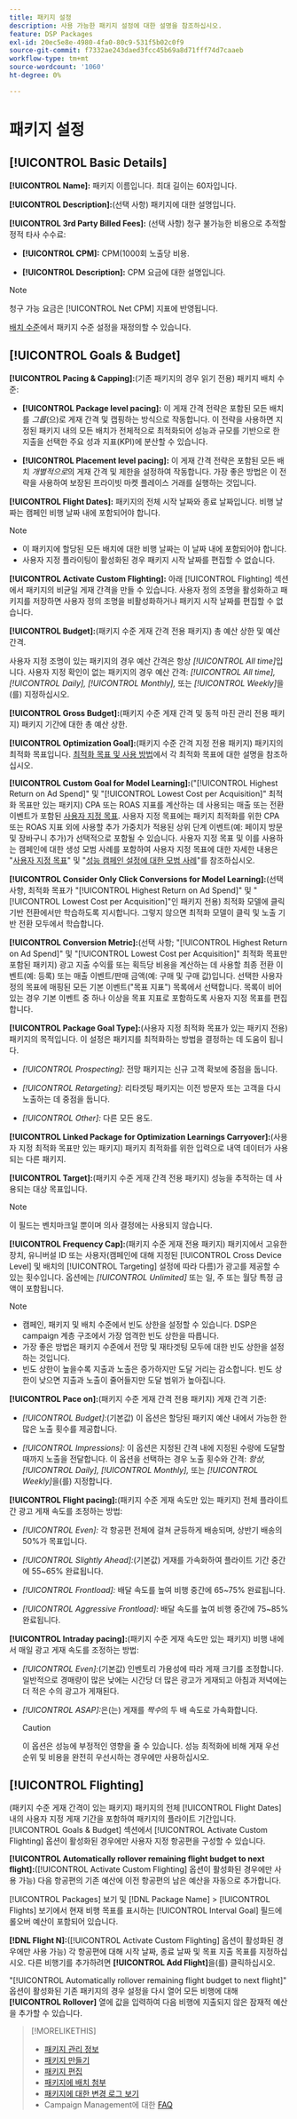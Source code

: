 ```yaml
---
title: 패키지 설정
description: 사용 가능한 패키지 설정에 대한 설명을 참조하십시오.
feature: DSP Packages
exl-id: 20ec5e8e-4980-4fa0-80c9-531f5b02c0f9
source-git-commit: f7332ae243daed3fcc45b69a8d71fff74d7caaeb
workflow-type: tm+mt
source-wordcount: '1060'
ht-degree: 0%

---
```


# 패키지 설정

## [!UICONTROL Basic Details]

**[!UICONTROL Name]:** 패키지 이름입니다. 최대 길이는 60자입니다.

**[!UICONTROL Description]:**(선택 사항) 패키지에 대한 설명입니다.

**[!UICONTROL 3rd Party Billed Fees]:** (선택 사항) 청구 불가능한 비용으로 추적할 정적 타사 수수료:

* **[!UICONTROL CPM]:** CPM(1000회 노출당 비용.

* **[!UICONTROL Description]:** CPM 요금에 대한 설명입니다.

>[!NOTE]
>
>청구 가능 요금은 [!UICONTROL Net CPM] 지표에 반영됩니다.

[배치 수준](/help/dsp/campaign-management/placements/placement-settings.md)에서 패키지 수준 설정을 재정의할 수 있습니다.

## [!UICONTROL Goals & Budget]

**[!UICONTROL Pacing & Capping]:**(기존 패키지의 경우 읽기 전용) 패키지 배치 수준:

* **[!UICONTROL Package level pacing]:** 이 게재 간격 전략은 포함된 모든 배치를 *그룹*(으)로 게재 간격 및 캡핑하는 방식으로 작동합니다. 이 전략을 사용하면 지정된 패키지 내의 모든 배치가 전체적으로 최적화되어 성능과 규모를 기반으로 한 지출을 선택한 주요 성과 지표(KPI)에 분산할 수 있습니다.

* **[!UICONTROL Placement level pacing]:** 이 게재 간격 전략은 포함된 모든 배치 *개별적으로*&#x200B;의 게재 간격 및 제한을 설정하여 작동합니다. 가장 좋은 방법은 이 전략을 사용하여 보장된 프라이빗 마켓 플레이스 거래를 실행하는 것입니다.

**[!UICONTROL Flight Dates]:** 패키지의 전체 시작 날짜와 종료 날짜입니다. 비행 날짜는 캠페인 비행 날짜 내에 포함되어야 합니다.

>[!NOTE]
>
>* 이 패키지에 할당된 모든 배치에 대한 비행 날짜는 이 날짜 내에 포함되어야 합니다.
> * 사용자 지정 플라이팅이 활성화된 경우 패키지 시작 날짜를 편집할 수 없습니다.

**[!UICONTROL Activate Custom Flighting]:** 아래 [!UICONTROL Flighting] 섹션에서 패키지의 비균일 게재 간격을 만들 수 있습니다. 사용자 정의 조명을 활성화하고 패키지를 저장하면 사용자 정의 조명을 비활성화하거나 패키지 시작 날짜를 편집할 수 없습니다.

**[!UICONTROL Budget]:**(패키지 수준 게재 간격 전용 패키지) 총 예산 상한 및 예산 간격.

사용자 지정 조명이 있는 패키지의 경우 예산 간격은 항상 *[!UICONTROL All time]*&#x200B;입니다. 사용자 지정 확인이 없는 패키지의 경우 예산 간격: *[!UICONTROL All time],* *[!UICONTROL Daily],* *[!UICONTROL Monthly],* 또는 *[!UICONTROL Weekly]*&#x200B;을(를) 지정하십시오.

**[!UICONTROL Gross Budget]:**(패키지 수준 게재 간격 및 동적 마진 관리 전용 패키지) 패키지 기간에 대한 총 예산 상한.

**[!UICONTROL Optimization Goal]:**(패키지 수준 간격 지정 전용 패키지) 패키지의 최적화 목표입니다. [최적화 목표 및 사용 방법](/help/dsp/optimization/optimization-goals.md)에서 각 최적화 목표에 대한 설명을 참조하십시오.

**[!UICONTROL Custom Goal for Model Learning]:**(&quot;[!UICONTROL Highest Return on Ad Spend]&quot; 및 &quot;[!UICONTROL Lowest Cost per Acquisition]&quot; 최적화 목표만 있는 패키지) CPA 또는 ROAS 지표를 계산하는 데 사용되는 매출 또는 전환 이벤트가 포함된 [사용자 지정 목표](/help/dsp/optimization/custom-goal.md). 사용자 지정 목표에는 패키지 최적화를 위한 CPA 또는 ROAS 지표 외에 사용할 추가 가중치가 적용된 상위 단계 이벤트(예: 페이지 방문 및 장바구니 추가)가 선택적으로 포함될 수 있습니다. 사용자 지정 목표 및 이를 사용하는 캠페인에 대한 생성 모범 사례를 포함하여 사용자 지정 목표에 대한 자세한 내용은 &quot;[사용자 지정 목표](/help/dsp/optimization/custom-goal.md)&quot; 및 &quot;[성능 캠페인 설정에 대한 모범 사례](/help/dsp/optimization/campaign-best-practices-performance.md)&quot;를 참조하십시오.<!-- At some point, all of the objectives will be prefixed with "ADSP_," but probably that won't show up in the Custom Goal list in the DSP UI. -->

**[!UICONTROL Consider Only Click Conversions for Model Learning]:**(선택 사항, 최적화 목표가 &quot;[!UICONTROL Highest Return on Ad Spend]&quot; 및 &quot;[!UICONTROL Lowest Cost per Acquisition]&quot;인 패키지 전용) 최적화 모델에 클릭 기반 전환에서만 학습하도록 지시합니다. 그렇지 않으면 최적화 모델이 클릭 및 노출 기반 전환 모두에서 학습합니다.

**[!UICONTROL Conversion Metric]:**(선택 사항; &quot;[!UICONTROL Highest Return on Ad Spend]&quot; 및 &quot;[!UICONTROL Lowest Cost per Acquisition]&quot; 최적화 목표만 포함된 패키지) 광고 지출 수익률 또는 획득당 비용을 계산하는 데 사용할 최종 전환 이벤트(예: 등록) 또는 매출 이벤트/판매 금액(예: 구매 및 구매 값)입니다. 선택한 사용자 정의 목표에 매핑된 모든 기본 이벤트(&quot;목표 지표&quot;) 목록에서 선택합니다. 목록이 비어 있는 경우 기본 이벤트 중 하나 이상을 목표 지표로 포함하도록 사용자 지정 목표를 편집합니다.

**[!UICONTROL Package Goal Type]:**(사용자 지정 최적화 목표가 있는 패키지 전용) 패키지의 목적입니다. 이 설정은 패키지를 최적화하는 방법을 결정하는 데 도움이 됩니다.

* *[!UICONTROL Prospecting]:* 전망 패키지는 신규 고객 확보에 중점을 둡니다.

* *[!UICONTROL Retargeting]:* 리타겟팅 패키지는 이전 방문자 또는 고객을 다시 노출하는 데 중점을 둡니다.

* *[!UICONTROL Other]:* 다른 모든 용도.

**[!UICONTROL Linked Package for Optimization Learnings Carryover]:**(사용자 지정 최적화 목표만 있는 패키지) 패키지 최적화를 위한 입력으로 내역 데이터가 사용되는 다른 패키지.

**[!UICONTROL Target]:**(패키지 수준 게재 간격 전용 패키지) 성능을 추적하는 데 사용되는 대상 목표입니다.

>[!NOTE]
>
>이 필드는 벤치마크일 뿐이며 의사 결정에는 사용되지 않습니다.

**[!UICONTROL Frequency Cap]:**(패키지 수준 게재 전용 패키지) 패키지에서 고유한 장치, 유니버설 ID 또는 사용자(캠페인에 대해 지정된 [!UICONTROL Cross Device Level] 및 배치의 [!UICONTROL Targeting] 설정에 따라 다름)가 광고를 제공할 수 있는 횟수입니다. 옵션에는 *[!UICONTROL Unlimited]* 또는 일, 주 또는 월당 특정 금액이 포함됩니다.

>[!NOTE]
>
>* 캠페인, 패키지 및 배치 수준에서 빈도 상한을 설정할 수 있습니다. DSP은 campaign 계층 구조에서 가장 엄격한 빈도 상한을 따릅니다.
>* 가장 좋은 방법은 패키지 수준에서 전망 및 재타겟팅 모두에 대한 빈도 상한을 설정하는 것입니다.
> * 빈도 상한이 높을수록 지출과 노출은 증가하지만 도달 거리는 감소합니다. 빈도 상한이 낮으면 지출과 노출이 줄어들지만 도달 범위가 높아집니다.

**[!UICONTROL Pace on]:**(패키지 수준 게재 간격 전용 패키지) 게재 간격 기준:

* *[!UICONTROL Budget]:*(기본값) 이 옵션은 할당된 패키지 예산 내에서 가능한 한 많은 노출 횟수를 제공합니다.

* *[!UICONTROL Impressions]:* 이 옵션은 지정된 간격 내에 지정된 수량에 도달할 때까지 노출을 전달합니다. 이 옵션을 선택하는 경우 노출 횟수와 간격: *항상,* *[!UICONTROL Daily],* *[!UICONTROL Monthly],* 또는 *[!UICONTROL Weekly]*&#x200B;을(를) 지정합니다.

**[!UICONTROL Flight pacing]:**(패키지 수준 게재 속도만 있는 패키지) 전체 플라이트 간 광고 게재 속도를 조정하는 방법:

* *[!UICONTROL Even]:* 각 항공편 전체에 걸쳐 균등하게 배송되며, 상반기 배송의 50%가 목표입니다.

* *[!UICONTROL Slightly Ahead]:*(기본값) 게재를 가속화하여 플라이트 기간 중간에 55~65% 완료됩니다.

* *[!UICONTROL Frontload]:* 배달 속도를 높여 비행 중간에 65~75% 완료됩니다.

* *[!UICONTROL Aggressive Frontload]:* 배달 속도를 높여 비행 중간에 75~85% 완료됩니다.

**[!UICONTROL Intraday pacing]:**(패키지 수준 게재 속도만 있는 패키지) 비행 내에서 매일 광고 게재 속도를 조정하는 방법:

* *[!UICONTROL Even]:*(기본값) 인벤토리 가용성에 따라 게재 크기를 조정합니다. 일반적으로 경매량이 많은 낮에는 시간당 더 많은 광고가 게재되고 아침과 저녁에는 더 적은 수의 광고가 게재된다.

* *[!UICONTROL ASAP]:*&#x200B;은(는) 게재를 *짝수*&#x200B;의 두 배 속도로 가속화합니다.

  >[!CAUTION]
  >
  >이 옵션은 성능에 부정적인 영향을 줄 수 있습니다. 성능 최적화에 비해 게재 우선 순위 및 비용을 완전히 우선시하는 경우에만 사용하십시오.

## [!UICONTROL Flighting]

(패키지 수준 게재 간격이 있는 패키지) 패키지의 전체 [!UICONTROL Flight Dates] 내의 사용자 지정 게재 기간을 포함하여 패키지의 플라이트 기간입니다. [!UICONTROL Goals & Budget] 섹션에서 [!UICONTROL Activate Custom Flighting] 옵션이 활성화된 경우에만 사용자 지정 항공편을 구성할 수 있습니다.

**[!UICONTROL Automatically rollover remaining flight budget to next flight]:**([!UICONTROL Activate Custom Flighting] 옵션이 활성화된 경우에만 사용 가능) 다음 항공편의 기존 예산에 이전 항공편의 남은 예산을 자동으로 추가합니다.

[!UICONTROL Packages] 보기 및 [!DNL Package Name] > [!UICONTROL Flights] 보기에서 현재 비행 목표를 표시하는 [!UICONTROL Interval Goal] 필드에 롤오버 예산이 포함되어 있습니다.

**[!DNL Flight N]:**([!UICONTROL Activate Custom Flighting] 옵션이 활성화된 경우에만 사용 가능) 각 항공편에 대해 시작 날짜, 종료 날짜 및 목표 지출 목표를 지정하십시오. 다른 비행기를 추가하려면 **[!UICONTROL Add Flight]**&#x200B;을(를) 클릭하십시오.

&quot;[!UICONTROL Automatically rollover remaining flight budget to next flight]&quot; 옵션이 활성화된 기존 패키지의 경우 설정을 다시 열어 모든 비행에 대해 **[!UICONTROL Rollover]** 열에 값을 입력하여 다음 비행에 지출되지 않은 잠재적 예산을 추가할 수 있습니다.

>[!MORELIKETHIS]
>
>* [패키지 관리 정보](package-about.md)
>* [패키지 만들기](package-create.md)
>* [패키지 편집](package-edit.md)
>* [패키지에 배치 첨부](package-attach-placement.md)
>* [패키지에 대한 변경 로그 보기](package-change-log.md)
>* Campaign Management에 대한 [FAQ](/help/dsp/campaign-management/faq-campaign-management.md)

